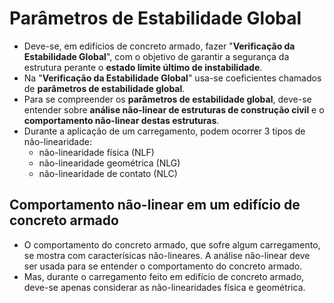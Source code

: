 # Parâmetros de Estabilidade Global
- Deve-se, em edifícios de concreto armado, fazer "**Verificação da Estabilidade Global**", com o objetivo de garantir a segurança da estrutura perante o **estado limite último de instabilidade**.
- Na "**Verificação da Estabilidade Global**" usa-se coeficientes chamados de **parâmetros de estabilidade global**.
- Para se compreender os **parâmetros de estabilidade global**, deve-se entender sobre **análise não-linear de estruturas de construção civil** e o **comportamento não-linear destas estruturas**.
- Durante a aplicação de um carregamento, podem ocorrer 3 tipos de não-linearidade:
    - não-linearidade física (NLF)
    - não-linearidade geométrica (NLG)
    - não-linearidade de contato (NLC)

## Comportamento não-linear em um edifício de concreto armado
- O comportamento do concreto armado, que sofre algum carregamento, se mostra com caracterísicas não-lineares. A análise não-linear deve ser usada para se entender o comportamento do concreto armado.
- Mas, durante o carregamento feito em edifício de concreto armado, deve-se apenas considerar as não-linearidades física e geométrica.
